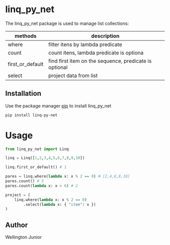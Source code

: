# linq_py_net

The linq_py_net package is used to manage list collections:

| methods          | description                                            |
| ---------------- | ------------------------------------------------------ |
| where            | filter itens by lambda predicate                       |
| count            | count itens, lambda predicate is optiona               |
| first_or_default | find first item on the sequence, predicate is optional |
| select           | project data from list                                 |

## Installation

Use the package manager [pip](https://pip.pypa.io/en/stable/) to install linq_py_net

```bash
pip install linq-py-net
```

# Usage

```python
from linq_py_net import Linq

linq = Linq([1,2,3,4,5,6,7,8,9,10])

linq.first_or_default() # 1

pares = linq.where(lambda x: x % 2 == 0) # [2,4,6,8,10]
pares.count() # 5
pares.count(lambda x: x > 6) # 2

project = (
    linq.where(lambda x: x % 2 == 0)
        .select(lambda x: { "item": x })
)
```

## Author

Wellington Junior
